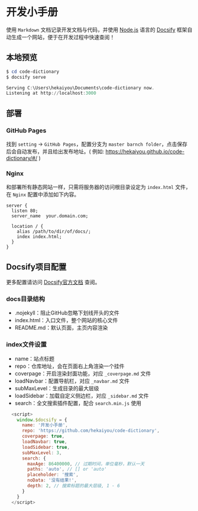 # 开发小手册

使用 `Markdown` 文档记录开发文档与代码，并使用 [Node.js](https://nodejs.org/zh-cn/) 语言的 [Docsify](https://docsify.js.org/#/zh-cn/) 框架自动生成一个网站，便于在开发过程中快速查阅！

## 本地预览

```powershell
$ cd code-dictionary
$ docsify serve

Serving C:\Users\hekaiyou\Documents\code-dictionary now.
Listening at http://localhost:3000
```

## 部署

### GitHub Pages

找到 `setting` -> `GitHub Pages`，配置分支为 `master barnch folder`，点击保存后会自动发布，并且给出发布地址。( 例如: https://hekaiyou.github.io/code-dictionary/#/ )

### Nginx

和部署所有静态网站一样，只需将服务器的访问根目录设定为 `index.html` 文件，在 `Nginx` 配置中添加如下内容。

```nginx
server {
  listen 80;
  server_name  your.domain.com;

  location / {
    alias /path/to/dir/of/docs/;
    index index.html;
  }
}
```

## Docsify项目配置

更多配置请访问 [Docsify官方文档](https://docsify.js.org/#/zh-cn/configuration) 查阅。

### docs目录结构

- .nojekyll：阻止GitHub忽略下划线开头的文件
- index.html：入口文件，整个网站的核心文件
- README.md：默认页面，主页内容渲染

### index文件设置

- name：站点标题
- repo：仓库地址，会在页面右上角渲染一个挂件
- coverpage：开启渲染封面功能，对应 `_coverpage.md` 文件
- loadNavbar：配置导航栏，对应 `_navbar.md` 文件
- subMaxLevel：生成目录的最大层级
- loadSidebar：加载自定义侧边栏，对应 `_sidebar.md` 文件
- search：全文搜索插件配置，配合 `search.min.js` 使用

```javascript
  <script>
    window.$docsify = {
      name: '开发小手册',
      repo: 'https://github.com/hekaiyou/code-dictionary',
      coverpage: true,
      loadNavbar: true,
      loadSidebar: true,
      subMaxLevel: 3,
      search: {
        maxAge: 86400000, // 过期时间，单位毫秒，默认一天
        paths: 'auto', // [] or 'auto'
        placeholder: '搜索',
        noData: '没有结果!',
        depth: 2, // 搜索标题的最大层级, 1 - 6
      }
    }
  </script>
```
